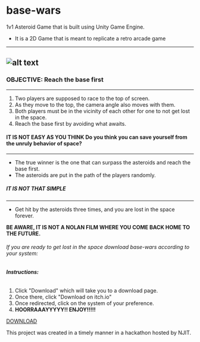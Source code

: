 # base-wars
1v1 Asteroid Game that is built using Unity Game Engine.

* It is a 2D Game that is meant to replicate a retro arcade game
-------------------
![alt text](https://learnlearn.uk/scratch/wp-content/uploads/sites/7/2021/11/Space-race-thumbnail.png)
----------------

### **OBJECTIVE: Reach the base first**
---------------------------------------
1. Two players are supposed to race to the top of screen.
2. As they move to the top, the camera angle also moves with them.
3. Both players must be in the vicinity of each other for one to not get lost in the space.
4. Reach the base first by avoiding what awaits.

#### **IT IS NOT EASY AS YOU THINK** Do you think you can save yourself from the unruly behavior of space?
-----------------
* The true winner is the one that can surpass the asteroids and reach the base first.
* The asteroids are put in the path of the players randomly.

##### **IT IS NOT THAT SIMPLE**
----------------------------------------
* Get hit by the asteroids three times, and you are lost in the space forever.

**BE AWARE, IT IS NOT A NOLAN FILM WHERE YOU COME BACK HOME TO THE FUTURE.**

###### If you are ready to get lost in the space download base-wars according to your system:

###### **Instructions:**
1. Click "Download" which will take you to a download page.
2. Once there, click "Download on itch.io"
3. Once redirected, click on the system of your preference.
5. **HOORRAAAYYYYY!! ENJOY!!!!!**

[DOWNLOAD](https://itch.io/embed/2371862)

This project was created in a timely manner in a hackathon hosted by NJIT.
